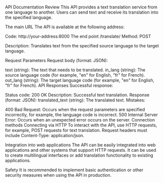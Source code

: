 API Documentation
Review
This API provides a text translation service from one language to another. Users can send text and receive its translation into the specified language.

The main URL
The API is available at the following address:


Code:
http://your-address:8000
The end point
/translate/
Method: POST

Description: Translates text from the specified source language to the target language.

Request Parameters
Request body (format: JSON):

text (string): The text that needs to be translated.
in_lang (string): The source language code (for example, "en" for English, "fr" for French).
out_lang (string): The target language code (for example, "en" for English, "fr" for French).
API Responses
Successful response:

Status code: 200 OK
Description: Successful text translation.
Response (format: JSON):
translated_text (string): The translated text.
Mistakes:

400 Bad Request: Occurs when the request parameters are specified incorrectly, for example, the language code is incorrect.
500 Internal Server Error: Occurs when an unexpected error occurs on the server.
Connection methods
Connecting via HTTP
To interact with the API, use HTTP requests, for example, POST requests for text translation. Request headers must include Content-Type: application/json.

Integration into web applications
The API can be easily integrated into web applications and other systems that support HTTP requests. It can be used to create multilingual interfaces or add translation functionality to existing applications.

Safety
It is recommended to implement basic authentication or other security measures when using the API in production.
